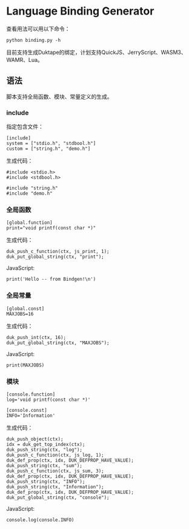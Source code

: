 # Language Binding Generator

查看用法可以用以下命令：
```
python binding.py -h
```

目前支持生成Duktape的绑定，计划支持QuickJS、JerryScript、WASM3、WAMR、Lua。

## 语法

脚本支持全局函数、模块、常量定义的生成。

### include

指定包含文件：
```
[include]
system = ["stdio.h", "stdbool.h"]
custom = ["string.h", "demo.h"]
```

生成代码：
```
#include <stdio.h>
#include <stdbool.h>

#include "string.h"
#include "demo.h"
```

### 全局函数

```
[global.function]
print="void printf(const char *)"
```

生成代码：
```
duk_push_c_function(ctx, js_print, 1);
duk_put_global_string(ctx, "print");
```

JavaScript:
```
print('Hello -- from Bindgen!\n')
```

### 全局常量

```
[global.const]
MAXJOBS=16
```

生成代码：
```
duk_push_int(ctx, 16);
duk_put_global_string(ctx, "MAXJOBS");
```

JavaScript:
```
print(MAXJOBS)
```

### 模块

```
[console.function]
log='void printf(const char *)'

[console.const]
INFO='Information'
```

生成代码：
```
duk_push_object(ctx);
idx = duk_get_top_index(ctx);
duk_push_string(ctx, "log");
duk_push_c_function(ctx, js_log, 1);
duk_def_prop(ctx, idx, DUK_DEFPROP_HAVE_VALUE);
duk_push_string(ctx, "sum");
duk_push_c_function(ctx, js_sum, 3);
duk_def_prop(ctx, idx, DUK_DEFPROP_HAVE_VALUE);
duk_push_string(ctx, "INFO");
duk_push_string(ctx, "Information");
duk_def_prop(ctx, idx, DUK_DEFPROP_HAVE_VALUE);
duk_put_global_string(ctx, "console");
```

JavaScript:
```
console.log(console.INFO)
```
